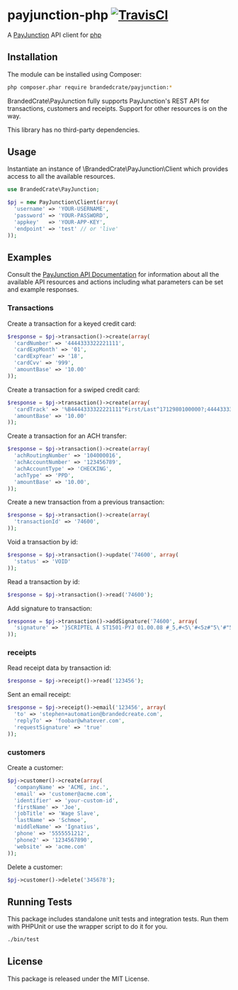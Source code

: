 # payjunction-php [![TravisCI][travis-img-url]][travis-ci-url]
[travis-img-url]: https://travis-ci.org/brandedcrate/payjunction-php.svg?branch=master
[travis-ci-url]: http://travis-ci.org/brandedcrate/payjunction-php

A [PayJunction](https://www.payjunction.com/) API client for [php](http://http://php.net/)


Installation
------------

The module can be installed using Composer:

```bash
php composer.phar require brandedcrate/payjunction:*
```

BrandedCrate\PayJunction fully supports PayJunction's REST API for
transactions, customers and receipts. Support for other resources is on the
way.

This library has no third-party dependencies.

Usage
------------

Instantiate an instance of \BrandedCrate\PayJunction\Client which provides
access to all the available resources.

```php
use BrandedCrate\PayJunction;

$pj = new PayJunction\Client(array(
  'username' => 'YOUR-USERNAME',
  'password' => 'YOUR-PASSWORD',
  'appkey'   => 'YOUR-APP-KEY',
  'endpoint' => 'test' // or 'live'
));
```

Examples
------------
Consult the [PayJunction API
Documentation](https://developer.payjunction.com/documentation/) for
information about all the available API resources and actions including what
parameters can be set and example responses.

### Transactions
Create a transaction for a keyed credit card:

```php
$response = $pj->transaction()->create(array(
  'cardNumber' => '4444333322221111',
  'cardExpMonth' => '01',
  'cardExpYear' => '18',
  'cardCvv' => '999',
  'amountBase' => '10.00'
));
```

Create a transaction for a swiped credit card:

```php
$response = $pj->transaction()->create(array(
  'cardTrack' => '%B4444333322221111^First/Last^1712980100000?;4444333322221111=1712980100000?',
  'amountBase' => '10.00'
));
```

Create a transaction for an ACH transfer:

```php
$response = $pj->transaction()->create(array(
  'achRoutingNumber' => '104000016',
  'achAccountNumber' => '123456789',
  'achAccountType' => 'CHECKING',
  'achType' => 'PPD',
  'amountBase' => '10.00',
));
```

Create a new transaction from a previous transaction:

```php
$response = $pj->transaction()->create(array(
  'transactionId' => '74600',
));
```

Void a transaction by id:

```php
$response = $pj->transaction()->update('74600', array(
  'status' => 'VOID'
));
```

Read a transaction by id:

```php
$response = $pj->transaction()->read('74600');
```

Add signature to transaction:

```php
$response = $pj->transaction()->addSignature('74600', array(
  'signature' => '}SCRIPTEL A ST1501-PYJ 01.00.08 #_5,#<5\'#<5z#"5\'#"5=#"6t#"7m#<7/#>8,#:9\'#+a\'#|b\'$Mcz$Mdv$Meo$Me\'$Mfm$Mfq$Mfr$Mfq$Me[$New$Od-$Pc[$Qco$Sbr$Uat$W9t$Z8v$>7z$+6=%M6w%Q6q%T6n%V6o%Y6s%"6\'%_7o%?7,%+8s%{8[%|9z^Maq^Na-^Nbp^Obv^Obx^Oby^Obv^Pbq^Qa/^Rau^Sam^U9-^V9x^Y9v^"9u^>9v^+9x&M9,&Q9=&Uao&Zat&>ay&{a-*Pa/*Ta/*Xa-*<az*?as*|9[(O9w(R8=(U8r(X7,(Z7q("6/(<6z(<6w("6u("6t(Z6t(Y6t(X6v(W6\'(U7m(R7\'(P8u(M9q*|9[*{ay*|a\(Mbt(Pby(Sbz(Wbx("bs(?a[({axAO9\AS9xAV9nAY8-A"8xA_8wA>8yA?8/A?9rA?9/A?awA>boA<b/AZcyAWdsARemAMe/(?fx(Zgo(Tgx(Pg-*|g-*?gz*_gr*"f;*Yfr*Ye\'*Zd\*<dv*?c[*|cz(Pct(Vcr(<cs({cuAQcxAXcyA>czBMcxBTcvBYcrB>cmB|b.CQbvCUbmCXa\'C<aoC?9\'C+9nC|8yDM7\DM7wDM6[DM6xDM6qC|5[C{5/C+5.C:5=C>6qC_6,C<7qC<7.C_8rC_8.C>9sC?9;C+awC{bmDMbzDPcmDScvDVc-DYc[D<doD>dsD:dxD{d-D{d[D|etD{e.D:frD>f-D"gqDWgyDSg;DMhmC>hnCYg\CUg-CQgtCNf;CMfqCMevCNd-CQdoCTc\'CXctC<cpC+cmDPb[DVb[D<b\D|coERcrEXcuE>cyFMc-FSc[FXdqF_dtF+dvGOdvGRdrGVdoGYc;G<cxG?cpG+b.G{btG|a/G|asG|9.G{9rG:8;G>8xGZ8sGW8qGS8qGO8sF:8yF"8[FV9xFRaoFOa/FNbxFMcpFMc.FNdtFQd/FTerFXe\'F<e\F+fqGOfuGTfvGYftG>fpG|e[HPe\'HSeuHWenHZd.H_dwH:dqH|c\IOc;IRc.IVc-IYc.I_c;I:c[I|doJOdrJRdvJUdzJXd/J"enJ_euJ:e\'J|e[KOfrKRfwKUfzKWf,KXf-KWf-KVf,KSf\'KOfzJ:fyJYfxJRfxI+fyIYfzIQfzH+fzHZfxHVfvHSfsHQfqHPfoHPfmHPe[HQe/HRe\'HTewHVerHZenH>d=IMd-ISdzIYdxI?dxJNdxJSdzJWd-J"d=J>eoJ:etJ{ezJ|e/KNe\KOfqKPftKQfvKRfxKSfyKTfxKVfvKWftKWfrKXfq ]');
));
```

### receipts
Read receipt data by transaction id:

```php
$response = $pj->receipt()->read('123456');
```

Sent an email receipt:

```php
$response = $pj->receipt()->email('123456', array(
  'to' => 'stephen+automation@brandedcreate.com',
  'replyTo' => 'foobar@whatever.com',
  'requestSignature' => 'true'
));
```

### customers

Create a customer:

```php
$pj->customer()->create(array(
  'companyName' => 'ACME, inc.',
  'email' => 'customer@acme.com',
  'identifier' => 'your-custom-id',
  'firstName' => 'Joe',
  'jobTitle' => 'Wage Slave',
  'lastName' => 'Schmoe',
  'middleName' => 'Ignatius',
  'phone' => '5555551212',
  'phone2' => '1234567890',
  'website' => 'acme.com'
));
```

Delete a customer:

```php
$pj->customer()->delete('345678');
```

## Running Tests

This package includes standalone unit tests and integration tests. Run them
with PHPUnit or use the wrapper script to do it for you.

```bash
./bin/test
```

## License

This package is released under the MIT License.
